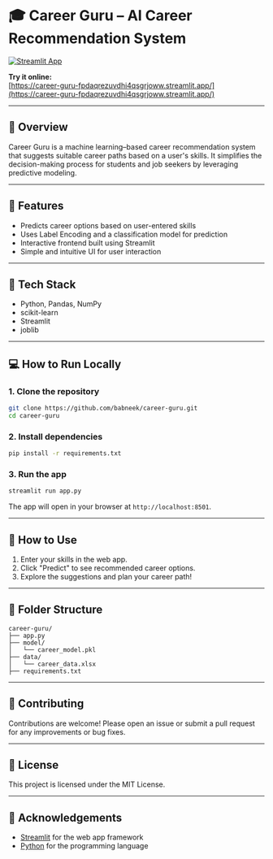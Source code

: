 # 🎓 Career Guru – AI Career Recommendation System

[![Streamlit App](https://static.streamlit.io/badges/streamlit_badge_black_white.svg)](https://career-guru-fpdaqrezuvdhi4qsgrjoww.streamlit.app/)

**Try it online:**  
[https://career-guru-fpdaqrezuvdhi4qsgrjoww.streamlit.app/](https://career-guru-fpdaqrezuvdhi4qsgrjoww.streamlit.app/)

---

## 📖 Overview
Career Guru is a machine learning–based career recommendation system that suggests suitable career paths based on a user's skills. It simplifies the decision-making process for students and job seekers by leveraging predictive modeling.

---

## 🚀 Features
- Predicts career options based on user-entered skills
- Uses Label Encoding and a classification model for prediction
- Interactive frontend built using Streamlit
- Simple and intuitive UI for user interaction

---

## 🧠 Tech Stack
- Python, Pandas, NumPy
- scikit-learn
- Streamlit
- joblib

---

## 💻 How to Run Locally

### 1. Clone the repository
```bash
git clone https://github.com/babneek/career-guru.git
cd career-guru
```

### 2. Install dependencies
```bash
pip install -r requirements.txt
```

### 3. Run the app
```bash
streamlit run app.py
```
The app will open in your browser at `http://localhost:8501`.

---

## 🧩 How to Use
1. Enter your skills in the web app.
2. Click "Predict" to see recommended career options.
3. Explore the suggestions and plan your career path!

---

## 📁 Folder Structure
```
career-guru/
├── app.py
├── model/
│   └── career_model.pkl
├── data/
│   └── career_data.xlsx
├── requirements.txt
```

---

## 🤝 Contributing
Contributions are welcome! Please open an issue or submit a pull request for any improvements or bug fixes.

---

## 📄 License
This project is licensed under the MIT License.

---

## 🙏 Acknowledgements
- [Streamlit](https://streamlit.io/) for the web app framework
- [Python](https://www.python.org/) for the programming language
